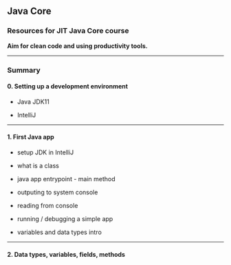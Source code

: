 ## Java Core

### Resources for **JIT Java Core** course

**Aim for clean code and using productivity tools.**

***

### Summary

#### 0. Setting up a development environment

  - Java JDK11
  
  - IntelliJ
  
***
  
#### 1. First Java app
 
   - setup JDK in IntelliJ
   
   - what is a class
   
   - java app entrypoint - main method

   - outputing to system console
   
   - reading from console
   
   - running / debugging a simple app
   
   - variables and data types intro
   
***
   
#### 2. Data types, variables, fields, methods
   
   

